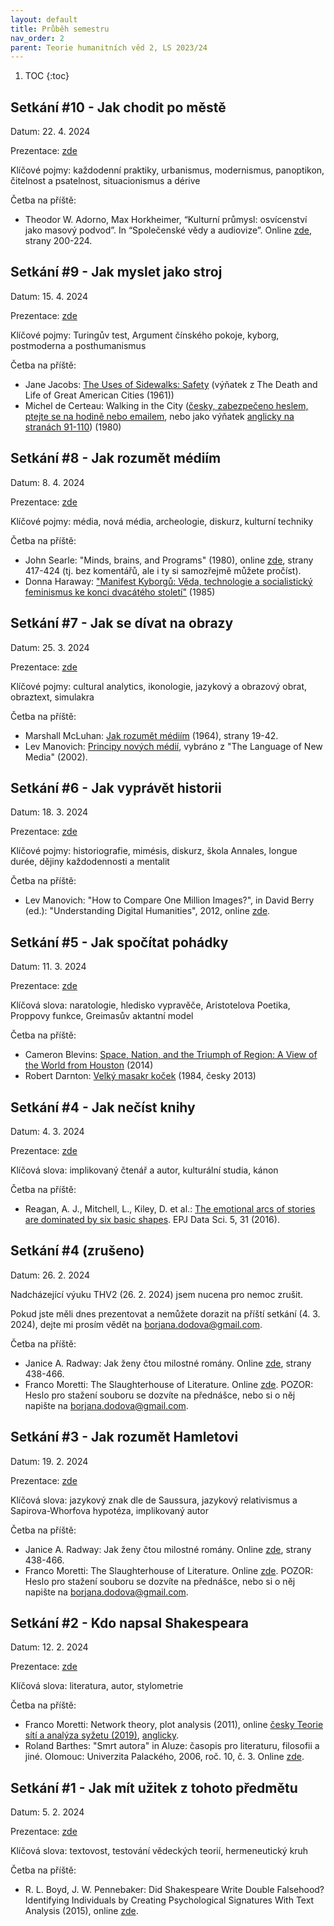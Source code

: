 ```yaml
---
layout: default
title: Průběh semestru
nav_order: 2
parent: Teorie humanitních věd 2, LS 2023/24
---
```


1. TOC
{:toc}

## Setkání #10 - Jak chodit po městě
Datum: 22. 4. 2024

Prezentace: [zde](https://bdodova.github.io/prezentace_LS_2023_24_THV2_UP/10-jak_chodit_po_meste.html)

Klíčové pojmy: každodenní praktiky, urbanismus, modernismus, panoptikon, čitelnost a psatelnost, situacionismus a dérive

Četba na příště:
- Theodor W. Adorno, Max Horkheimer, “Kulturní průmysl: osvícenství jako masový podvod”. In “Společenské vědy a audiovize”. Online [zde](https://monoskop.org/images/d/d8/Bendova_Helena_Strnad_Matej_eds_Spolecenske_vedy_a_audiovize_2014.pdf), strany 200-224.

## Setkání #9 - Jak myslet jako stroj
Datum: 15. 4. 2024

Prezentace: [zde](https://bdodova.github.io/prezentace_LS_2023_24_THV2_UP/09-jak_myslet_jako_stroj.html)

Klíčové pojmy: Turingův test, Argument čínského pokoje, kyborg, postmoderna a posthumanismus

Četba na příště:
- Jane Jacobs: [The Uses of Sidewalks: Safety](https://openlab.bmcc.cuny.edu/criminal-justice-and-the-urban-community-crj-204/wp-content/uploads/sites/92/2020/08/City-Reader-Jacobs.pdf) (výňatek z The Death and Life of Great American Cities (1961))
- Michel de Certeau: Walking in the City ([česky, zabezpečeno heslem, ptejte se na hodině nebo emailem](https://invertedpendulum.cz/dh/Michel_de_Certeau_-_Prochazka_mestem.pdf), nebo jako výňatek [anglicky na stranách 91-110](https://monoskop.org/images/2/2a/De_Certeau_Michel_The_Practice_of_Everyday_Life.pdf)) (1980)

## Setkání #8 - Jak rozumět médiím
Datum: 8. 4. 2024

Prezentace: [zde](https://bdodova.github.io/prezentace_LS_2023_24_THV2_UP/08-jak_rozumet_mediim.html)

Klíčové pojmy: média, nová média, archeologie, diskurz, kulturní techniky

Četba na příště:
- John Searle: "Minds, brains, and Programs" (1980), online [zde](https://zoo.cs.yale.edu/classes/cs458/materials/minds-brains-and-programs.pdf), strany 417-424 (tj. bez komentářů, ale i ty si samozřejmě můžete pročíst).
- Donna Haraway: ["Manifest Kyborgů: Věda, technologie a socialistický feminismus ke konci dvacátého století"](https://monoskop.org/images/d/d9/Haraway_Donna_1991_2002_Manifest_kyborgu_veda_technologie_a_socialisticky_feminismus_ke_konci_dvacateho_stoleti.pdf) (1985)

## Setkání #7 - Jak se dívat na obrazy
Datum: 25. 3. 2024

Prezentace: [zde](https://bdodova.github.io/prezentace_LS_2023_24_THV2_UP/07-jak_se_divat_na_obrazy.html)

Klíčové pojmy: cultural analytics, ikonologie, jazykový a obrazový obrat, obraztext, simulakra

Četba na příště:
- Marshall McLuhan: [Jak rozumět médiím](https://monoskop.org/images/7/77/McLuhan_Marshall_Jak_rozumet_mediim.pdf) (1964), strany 19-42.
- Lev Manovich: [Principy nových médií](https://pile.sdbs.cz/docs/Principy_novych_medii.pdf), vybráno z "The Language of New Media" (2002).

## Setkání #6 - Jak vyprávět historii
Datum: 18. 3. 2024

Prezentace: [zde](https://bdodova.github.io/prezentace_LS_2023_24_THV2_UP/06-jak_vypravet_historii.html)

Klíčové pojmy: historiografie, mimésis, diskurz, škola Annales, longue durée, dějiny každodennosti a mentalit

Četba na příště:
- Lev Manovich: "How to Compare One Million Images?", in David Berry (ed.): "Understanding Digital Humanities", 2012, online [zde](http://manovich.net/content/04-projects/071-how-to-compare/68_article_2011_sm.pdf).

## Setkání #5 - Jak spočítat pohádky
Datum: 11. 3. 2024

Prezentace: [zde](https://bdodova.github.io/prezentace_LS_2023_24_THV2_UP/05-jak_spocitat_pohadky.html)

Klíčová slova: naratologie, hledisko vypravěče, Aristotelova Poetika, Proppovy funkce, Greimasův aktantní model

Četba na příště:
- Cameron Blevins: [Space, Nation, and the Triumph of Region: A View of the World from Houston](http://cameronblevins.org/downloads/Blevins_SpaceNationAndTheTriumphOfRegion_Color.pdf) (2014)
- Robert Darnton: [Velký masakr koček](https://is.muni.cz/el/phil/podzim2015/HIA267/um/Darnton_Masakr_kocek.pdf) (1984, česky 2013)


## Setkání #4 - Jak nečíst knihy
Datum: 4. 3. 2024

Prezentace: [zde](https://bdodova.github.io/prezentace_LS_2023_24_THV2_UP/04-jak_necist_knihy.html)

Klíčová slova: implikovaný čtenář a autor, kulturální studia, kánon

Četba na příště:
- Reagan, A. J., Mitchell, L., Kiley, D. et al.: [The emotional arcs of stories are dominated by six basic shapes](https://link.springer.com/content/pdf/10.1140/epjds/s13688-016-0093-1.pdf). EPJ Data Sci. 5, 31 (2016).

## Setkání #4 (zrušeno)
Datum: 26. 2. 2024

Nadcházející výuku THV2 (26. 2. 2024) jsem nucena pro nemoc zrušit.

Pokud jste měli dnes prezentovat a nemůžete dorazit na příští setkání (4. 3. 2024), dejte mi prosím vědět na borjana.dodova@gmail.com.

Četba na příště:
- Janice A. Radway: Jak ženy čtou milostné romány. Online [zde](https://monoskop.org/images/d/d8/Bendova_Helena_Strnad_Matej_eds_Spolecenske_vedy_a_audiovize_2014.pdf), strany 438-466.
- Franco Moretti: The Slaughterhouse of Literature. Online [zde](http://invertedpendulum.cz/dh/Moretti-Slaughterhouse-of-Lit.pdf). POZOR: Heslo pro stažení souboru se dozvíte na přednášce, nebo si o něj napište na borjana.dodova@gmail.com.


## Setkání #3 - Jak rozumět Hamletovi

Datum: 19. 2. 2024

Prezentace: [zde](https://bdodova.github.io/prezentace_LS_2023_24_THV2_UP/03-jak_rozumet_hamletovi.html)

Klíčová slova: jazykový znak dle de Saussura, jazykový relativismus a Sapirova-Whorfova hypotéza, implikovaný autor

Četba na příště:
- Janice A. Radway: Jak ženy čtou milostné romány. Online [zde](https://monoskop.org/images/d/d8/Bendova_Helena_Strnad_Matej_eds_Spolecenske_vedy_a_audiovize_2014.pdf), strany 438-466.
- Franco Moretti: The Slaughterhouse of Literature. Online [zde](http://invertedpendulum.cz/dh/Moretti-Slaughterhouse-of-Lit.pdf). POZOR: Heslo pro stažení souboru se dozvíte na přednášce, nebo si o něj napište na borjana.dodova@gmail.com.

## Setkání #2 - Kdo napsal Shakespeara

Datum: 12. 2. 2024

Prezentace: [zde](https://bdodova.github.io/prezentace_LS_2023_24_THV2_UP/02-kdo_napsal_shakespeara.html)

Klíčová slova: literatura, autor, stylometrie

Četba na příště:
* Franco Moretti: Network theory, plot analysis (2011), online [česky Teorie sítí a analýza syžetu (2019)](https://bdodova.github.io/prezentace_LS_2022_23_THV2_UP/texts/moretti-teorie_siti_a_analyza_syzetu.pdf), [anglicky](https://litlab.stanford.edu/LiteraryLabPamphlet2.pdf).
* Roland Barthes: "Smrt autora" in Aluze: časopis pro literaturu, filosofii a jiné. Olomouc: Univerzita Palackého, 2006, roč. 10, č. 3. Online [zde](https://monoskop.org/images/d/de/Barthes_Roland_1968_2006_Smrt_autora.pdf).

## Setkání #1 - Jak mít užitek z tohoto předmětu

Datum: 5. 2. 2024

Prezentace: [zde](https://bdodova.github.io/prezentace_LS_2023_24_THV2_UP/01-jak_mit_uzitek_z_tohoto_predmetu.html)

Klíčová slova: textovost, testování vědeckých teorií, hermeneutický kruh

Četba na příště:
* R. L. Boyd, J. W. Pennebaker: Did Shakespeare Write Double Falsehood? Identifying Individuals by Creating Psychological Signatures With Text Analysis (2015), online [zde](https://invertedpendulum.cz/dh/BoydPennebaker2015-DoubleFalsehood.pdf).
